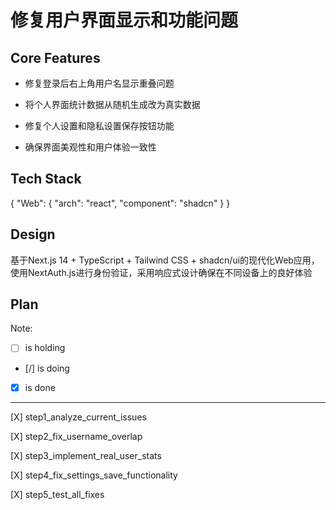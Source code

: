 # 修复用户界面显示和功能问题

## Core Features

- 修复登录后右上角用户名显示重叠问题

- 将个人界面统计数据从随机生成改为真实数据

- 修复个人设置和隐私设置保存按钮功能

- 确保界面美观性和用户体验一致性

## Tech Stack

{
  "Web": {
    "arch": "react",
    "component": "shadcn"
  }
}

## Design

基于Next.js 14 + TypeScript + Tailwind CSS + shadcn/ui的现代化Web应用，使用NextAuth.js进行身份验证，采用响应式设计确保在不同设备上的良好体验

## Plan

Note: 

- [ ] is holding
- [/] is doing
- [X] is done

---

[X] step1_analyze_current_issues

[X] step2_fix_username_overlap

[X] step3_implement_real_user_stats

[X] step4_fix_settings_save_functionality

[X] step5_test_all_fixes
